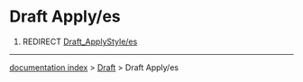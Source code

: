 # Draft Apply/es
1.  REDIRECT [Draft\_ApplyStyle/es](Draft_ApplyStyle/es.md)

---
[documentation index](../README.md) > [Draft](Draft_Workbench.md) > Draft Apply/es
